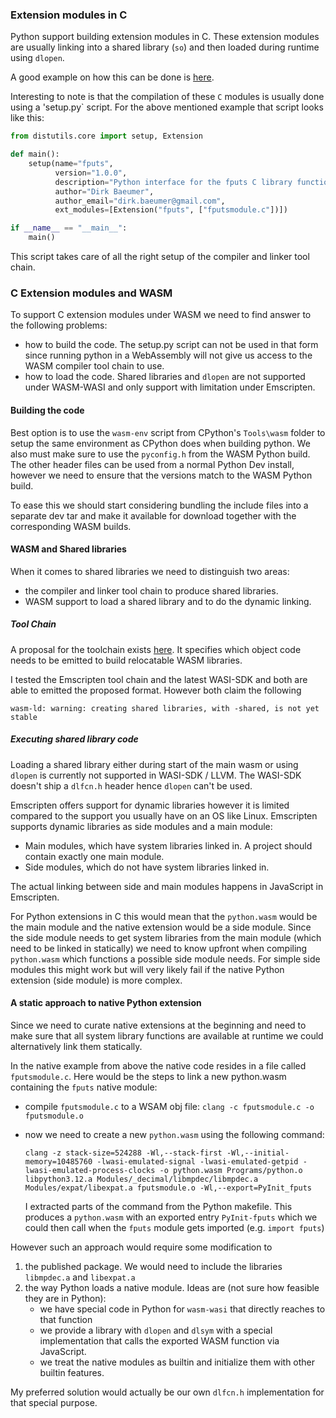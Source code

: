 ### Extension modules in C

Python support building extension modules in C. These extension modules are
usually linking into a shared library (`so`) and then loaded during runtime
using `dlopen`.

A good example on how this can be done is
[here](https://realpython.com/build-python-c-extension-module/).

Interesting to note is that the compilation of these `C` modules is usually done
using a 'setup.py` script. For the above mentioned example that script looks
like this:

```python
from distutils.core import setup, Extension

def main():
    setup(name="fputs",
          version="1.0.0",
          description="Python interface for the fputs C library function",
          author="Dirk Baeumer",
          author_email="dirk.baeumer@gmail.com",
          ext_modules=[Extension("fputs", ["fputsmodule.c"])])

if __name__ == "__main__":
    main()
```

This script takes care of all the right setup of the compiler and linker tool
chain.

### C Extension modules and WASM

To support C extension modules under WASM we need to find answer to the
following problems:

-   how to build the code. The setup.py script can not be used in that form
    since running python in a WebAssembly will not give us access to the WASM
    compiler tool chain to use.
-   how to load the code. Shared libraries and `dlopen` are not supported under
    WASM-WASI and only support with limitation under Emscripten.

#### Building the code

Best option is to use the `wasm-env` script from CPython's `Tools\wasm` folder
to setup the same environment as CPython does when building python. We also must
make sure to use the `pyconfig.h` from the WASM Python build. The other header
files can be used from a normal Python Dev install, however we need to ensure
that the versions match to the WASM Python build.

To ease this we should start considering bundling the include files into a
separate dev tar and make it available for download together with the
corresponding WASM builds.

#### WASM and Shared libraries

When it comes to shared libraries we need to distinguish two areas:

-   the compiler and linker tool chain to produce shared libraries.
-   WASM support to load a shared library and to do the dynamic linking.

##### Tool Chain

A proposal for the toolchain exists
[here](https://github.com/WebAssembly/tool-conventions/blob/main/DynamicLinking.md).
It specifies which object code needs to be emitted to build relocatable WASM
libraries.

I tested the Emscripten tool chain and the latest WASI-SDK and both are able to
emitted the proposed format. However both claim the following

```
wasm-ld: warning: creating shared libraries, with -shared, is not yet stable
```

##### Executing shared library code

Loading a shared library either during start of the main wasm or using `dlopen`
is currently not supported in WASI-SDK / LLVM. The WASI-SDK doesn't ship a
`dlfcn.h` header hence `dlopen` can't be used.

Emscripten offers support for dynamic libraries however it is limited compared
to the support you usually have on an OS like Linux. Emscripten supports dynamic
libraries as side modules and a main module:

-   Main modules, which have system libraries linked in. A project should
    contain exactly one main module.
-   Side modules, which do not have system libraries linked in.

The actual linking between side and main modules happens in JavaScript in
Emscripten.

For Python extensions in C this would mean that the `python.wasm` would be the
main module and the native extension would be a side module. Since the side
module needs to get system libraries from the main module (which need to be
linked in statically) we need to know upfront when compiling `python.wasm` which
functions a possible side module needs. For simple side modules this might work
but will very likely fail if the native Python extension (side module) is more
complex.

#### A static approach to native Python extension

Since we need to curate native extensions at the beginning and need to make sure
that all system library functions are available at runtime we could
alternatively link them statically.

In the native example from above the native code resides in a file called
`fputsmodule.c`. Here would be the steps to link a new python.wasm containing
the `fputs` native module:

-   compile `fputsmodule.c` to a WSAM obj file:
    `clang -c fputsmodule.c -o fputsmodule.o`
-   now we need to create a new `python.wasm` using the following command:

    ```
    clang -z stack-size=524288 -Wl,--stack-first -Wl,--initial-memory=10485760 -lwasi-emulated-signal -lwasi-emulated-getpid -lwasi-emulated-process-clocks -o python.wasm Programs/python.o libpython3.12.a Modules/_decimal/libmpdec/libmpdec.a Modules/expat/libexpat.a fputsmodule.o -Wl,--export=PyInit_fputs
    ```

    I extracted parts of the command from the Python makefile. This produces a
    `python.wasm` with an exported entry `PyInit-fputs` which we could then call
    when the `fputs` module gets imported (e.g. `import fputs`)

However such an approach would require some modification to

1. the published package. We would need to include the libraries `libmpdec.a`
   and `libexpat.a`
1. the way Python loads a native module. Ideas are (not sure how feasible they
   are in Python):
    - we have special code in Python for `wasm-wasi` that directly reaches to
      that function
    - we provide a library with `dlopen` and `dlsym` with a special
      implementation that calls the exported WASM function via JavaScript.
    - we treat the native modules as builtin and initialize them with other
      builtin features.

My preferred solution would actually be our own `dlfcn.h` implementation for
that special purpose.
